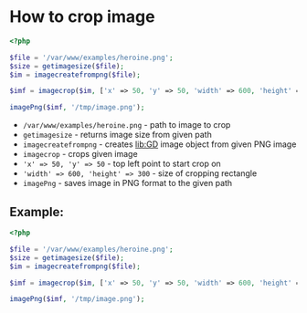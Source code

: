 # How to crop image

```php
<?php

$file = '/var/www/examples/heroine.png';
$size = getimagesize($file);
$im = imagecreatefrompng($file);

$imf = imagecrop($im, ['x' => 50, 'y' => 50, 'width' => 600, 'height' => 300]);

imagePng($imf, '/tmp/image.png');
```

- `/var/www/examples/heroine.png` - path to image to crop
- `getimagesize` - returns image size from given path
- `imagecreatefrompng` - creates [lib:GD](https://onelinerhub.com/php-gd/how-to-install-gd-for-php-on-ubuntu-ubuntuversion) image object from given PNG image
- `imagecrop` - crops given image
- `'x' => 50, 'y' => 50` - top left point to start crop on
- `'width' => 600, 'height' => 300` - size of cropping rectangle
- `imagePng` - saves image in PNG format to the given path

## Example: 
```php
<?php

$file = '/var/www/examples/heroine.png';
$size = getimagesize($file);
$im = imagecreatefrompng($file);

$imf = imagecrop($im, ['x' => 50, 'y' => 50, 'width' => 600, 'height' => 300]);

imagePng($imf, '/tmp/image.png');
```


